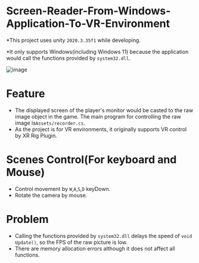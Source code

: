 # Screen-Reader-From-Windows-Application-To-VR-Environment
 
*This project uses unity `2020.3.35f1` while developing.

*It only supports Windows(including Windows 11) because the application would call  the functions provided by `system32.dll`.

![image](https://github.com/KenEver/Screen-Reader-From-Windows-Application-To-VR-Environment/blob/main/Screenshot.jpg)

# Feature
- The displayed screen of the player's monitor would be casted to the raw image object in the game. The main program for controlling the raw image is`Assets/recorder.cs`. 
- As the project is for VR environments, it originally supports VR control by XR Rig Plugin.

# Scenes Control(For keyboard and Mouse)
- Control movement by `W`,`A`,`S`,`D` keyDown.
- Rotate the camera by mouse.

# Problem
- Calling the functions provided by `system32.dll` delays the speed of `void Update()`, so the FPS of the raw picture is low.
- There are memory allocation errors although it does not affect all functions.
